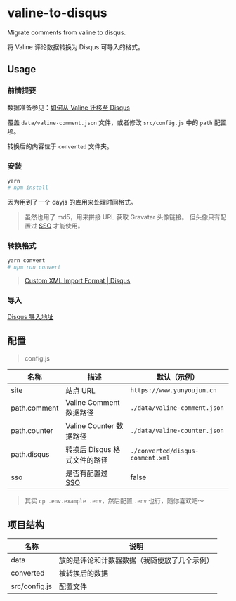 # valine-to-disqus

Migrate comments from valine to disqus.

将 Valine 评论数据转换为 Disqus 可导入的格式。

## Usage

### 前情提要

数据准备参见：[如何从 Valine 迁移至 Disqus](https://www.yunyoujun.cn/posts/migrate-from-valine-to-disqus/)

覆盖 `data/valine-comment.json` 文件，或者修改 `src/config.js` 中的 `path` 配置项。

转换后的内容位于 `converted` 文件夹。

### 安装

```sh
yarn
# npm install
```

因为用到了一个 dayjs 的库用来处理时间格式。

> 虽然也用了 md5，用来拼接 URL 获取 Gravatar 头像链接。
> 但头像只有配置过 [SSO](https://help.disqus.com/en/articles/1717160-integrating-single-sign-on) 才能使用。

### 转换格式

```sh
yarn convert
# npm run convert
```

> [Custom XML Import Format | Disqus](https://help.disqus.com/en/articles/1717222-custom-xml-import-format)

### 导入

[Disqus 导入地址](https://import.disqus.com/)

## 配置

> config.js

| 名称         | 描述                                                                                       | 默认（示例）                     |
| ------------ | ------------------------------------------------------------------------------------------ | -------------------------------- |
| site         | 站点 URL                                                                                   | `https://www.yunyoujun.cn`       |
| path.comment | Valine Comment 数据路径                                                                    | `./data/valine-comment.json`     |
| path.counter | Valine Counter 数据路径                                                                    | `./data/valine-counter.json`     |
| path.disqus  | 转换后 Disqus 格式文件的路径                                                               | `./converted/disqus-comment.xml` |
| sso          | 是否有配置过 [SSO](https://help.disqus.com/en/articles/1717160-integrating-single-sign-on) | false                            |

> 其实 `cp .env.example .env`，然后配置 `.env` 也行，随你喜欢吧～

## 项目结构

| 名称          | 说明                                         |
| ------------- | -------------------------------------------- |
| data          | 放的是评论和计数器数据（我随便放了几个示例） |
| converted     | 被转换后的数据                               |
| src/config.js | 配置文件                                     |
